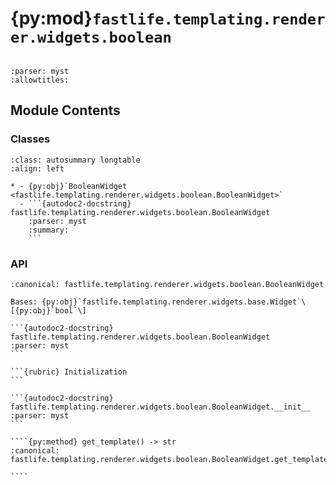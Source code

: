# {py:mod}`fastlife.templating.renderer.widgets.boolean`

```{py:module} fastlife.templating.renderer.widgets.boolean
```

```{autodoc2-docstring} fastlife.templating.renderer.widgets.boolean
:parser: myst
:allowtitles:
```

## Module Contents

### Classes

````{list-table}
:class: autosummary longtable
:align: left

* - {py:obj}`BooleanWidget <fastlife.templating.renderer.widgets.boolean.BooleanWidget>`
  - ```{autodoc2-docstring} fastlife.templating.renderer.widgets.boolean.BooleanWidget
    :parser: myst
    :summary:
    ```
````

### API

`````{py:class} BooleanWidget(name: str, *, title: str | None, hint: str | None = None, aria_label: str | None = None, value: bool = False, error: str | None = None, removable: bool = False, token: str)
:canonical: fastlife.templating.renderer.widgets.boolean.BooleanWidget

Bases: {py:obj}`fastlife.templating.renderer.widgets.base.Widget`\[{py:obj}`bool`\]

```{autodoc2-docstring} fastlife.templating.renderer.widgets.boolean.BooleanWidget
:parser: myst
```

```{rubric} Initialization
```

```{autodoc2-docstring} fastlife.templating.renderer.widgets.boolean.BooleanWidget.__init__
:parser: myst
```

````{py:method} get_template() -> str
:canonical: fastlife.templating.renderer.widgets.boolean.BooleanWidget.get_template

````

`````
